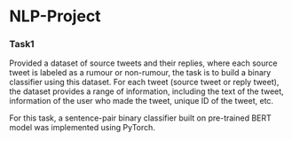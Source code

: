 # NLP-Project

### Task1
Provided a dataset of source tweets and their replies, where each source tweet is labeled as a rumour or non-rumour, the task is to build a binary classifier using this dataset. For each tweet (source tweet or reply tweet), the dataset provides a range of information, including the text of the tweet, information of the user who made the
tweet, unique ID of the tweet, etc.

For this task, a sentence-pair binary classifier built on pre-trained BERT model was implemented using PyTorch.
